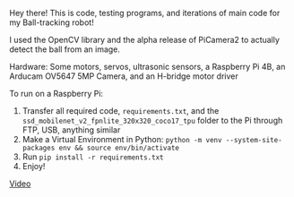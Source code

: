 Hey there! This is code, testing programs, and iterations of main code for my Ball-tracking robot! 

I used the OpenCV library and the alpha release of PiCamera2 to actually detect the ball from an image.

Hardware: Some motors, servos, ultrasonic sensors, a Raspberry Pi 4B, an Arducam OV5647 5MP Camera, and an H-bridge motor driver

To run on a Raspberry Pi:
1. Transfer all required code, ```requirements.txt```, and the ```ssd_mobilenet_v2_fpnlite_320x320_coco17_tpu``` folder to the Pi through FTP, USB, anything similar
2. Make a Virtual Environment in Python: ```python -m venv --system-site-packages env && source env/bin/activate```
3. Run ```pip install -r requirements.txt```
4. Enjoy!

[Video](https://drive.google.com/file/d/17D7AzfrFfIIbvZoVy9dQG3tsYv8z99LG/view?usp=sharing)
